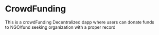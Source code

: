 # CrowdFunding
This is a crowdFunding Decentralized dapp where users can donate funds to NGO/fund seeking organization with a proper record

